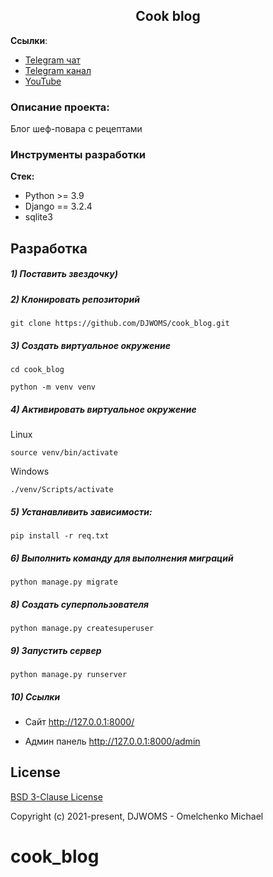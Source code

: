 <h2 align="center">Cook blog</h2>


**Ссылки**:
- [Telegram чат](https://t.me/trueDjangoChannel)
- [Telegram канал](https://t.me/django_school)
- [YouTube](https://www.youtube.com/channel/UC_hPYclmFCIENpMUHpPY8FQ?view_as=subscriber)

### Описание проекта:
Блог шеф-повара с рецептами


### Инструменты разработки

**Стек:**
- Python >= 3.9
- Django == 3.2.4
- sqlite3

## Разработка

##### 1) Поставить звездочку)

##### 2) Клонировать репозиторий

    git clone https://github.com/DJWOMS/cook_blog.git

##### 3) Создать виртуальное окружение

    cd cook_blog
    
    python -m venv venv
    
##### 4) Активировать виртуальное окружение
    
Linux

    source venv/bin/activate
    
Windows

    ./venv/Scripts/activate

##### 5) Устанавливить зависимости:

    pip install -r req.txt

##### 6) Выполнить команду для выполнения миграций

    python manage.py migrate
    
##### 8) Создать суперпользователя

    python manage.py createsuperuser
    
##### 9) Запустить сервер

    python manage.py runserver

##### 10) Ссылки

- Сайт http://127.0.0.1:8000/

- Админ панель http://127.0.0.1:8000/admin

## License

[BSD 3-Clause License](https://opensource.org/licenses/BSD-3-Clause)

Copyright (c) 2021-present, DJWOMS - Omelchenko Michael



# cook_blog
